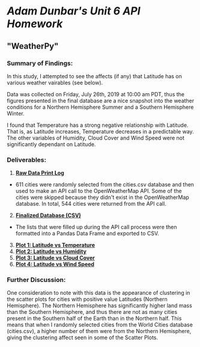 # *Adam Dunbar's Unit 6 API Homework*

## "WeatherPy"

### Summary of Findings:
In this study, I attempted to see the affects (if any) that Latitude has on various weather vairables (see below). 

Data was collected on Friday, July 26th, 2019 at 10:00 am PDT, thus the figures presented in the final database are a nice snapshot into the weather conditions for a Northern Hemisphere Summer and a Southern Hemisphere Winter. 

I found that Temperature has a strong negative relationship with Latitude. That is, as Latitude increases, Temperature decreases in a predictable way. The other variables of Humidity, Cloud Cover and Wind Speed were not significantly dependant on Latitude.

### Deliverables:
1. [**Raw Data Print Log**](https://github.com/Siderall/HW6-WeatherPy-AD/blob/master/final_data-log.txt)
* 611 cities were randomly selected from the cities.csv database and then used to make an API call to the OpenWeatherMap API. Some of the cities were skipped because they didn't exist in the OpenWeatherMap database. In total, 544 cities were returned from the API call.
2. [**Finalized Database (CSV)**](https://github.com/Siderall/HW6-WeatherPy-AD/blob/master/city_weather_data.csv)
*  The lists that were filled up during the API call process were then formatted into a Pandas Data Frame and exported to CSV.
3. [**Plot 1: Latitude vs Temperature**](https://github.com/Siderall/HW6-WeatherPy-AD/blob/master/Plot1_Latitude_Temp.png)
4. [**Plot 2: Latitude vs Humidity**](https://github.com/Siderall/HW6-WeatherPy-AD/blob/master/Plot2_Lat_Hum.png)
5. [**Plot 3: Latitude vs Cloud Cover**](https://github.com/Siderall/HW6-WeatherPy-AD/blob/master/Plot3_Lat_Cloud.png)
6. [**Plot 4: Latitude vs Wind Speed**](https://github.com/Siderall/HW6-WeatherPy-AD/blob/master/Plot4_Lat_Winf.png)

### Further Discussion:
One consideration to note with this data is the appearance of clustering in the scatter plots for cities with positive value Latitudes (Northern Hemisphere). The Northern Hemisphere has significantly higher land mass than the Southern Hemisphere, and thus there are not as many cities present in the Southern half of the Earth than in the Northern half. This means that when I randomly selected cities from the World Cities database (cities.csv), a higher number of them were from the Northern Hemisphere, giving the clustering affect seen in some of the Scatter Plots.
